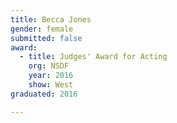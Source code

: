 ```yaml
---
title: Becca Jones
gender: female
submitted: false
award:
  - title: Judges' Award for Acting
    org: NSDF
    year: 2016
    show: West
graduated: 2016

---
```

